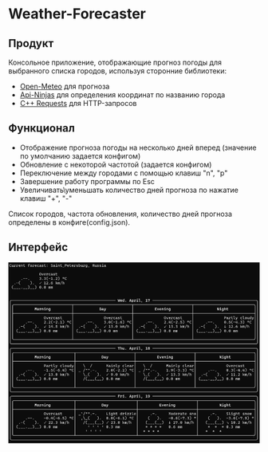 # Weather-Forecaster

## Продукт

Консольное приложение, отображающие прогноз погоды для выбранного списка городов, используя сторонние библиотеки:

- [Open-Meteo](https://open-meteo.com/en/docs#latitude=59.94&longitude=30.31&hourly=temperature_2m&forecast_days=16) для
  прогноза
- [Api-Ninjas](https://api-ninjas.com/api/city) для определения координат по названию города
- [C++ Requests](https://github.com/libcpr/cpr) для HTTP-запросов

## Функционал

- Отображение прогноза погоды на несколько дней вперед (значение по умолчанию задается конфигом)
- Обновление с некоторой частотой (задается конфигом)
- Переключение между городами с помощью клавиш "n", "p"
- Завершение работу программы по Esc
- Увеличивать\уменьшать количество дней прогноза по нажатие клавиш "+", "-"

Список городов, частота обновления, количество дней прогноза определены в конфиге(config.json).

## Интерфейс

![image](interface.png)
